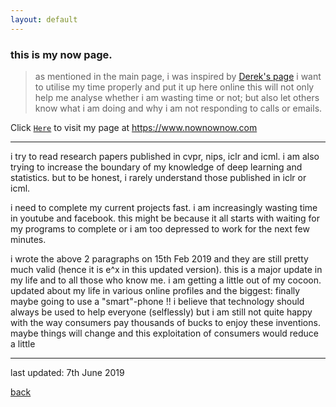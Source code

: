 ```yaml
---
layout: default
---
```


### this is my now page.
> as mentioned in the main page, i was inspired by [Derek's page](https://sivers.org/nowff)
> i want to utilise my time properly and put it up here online
> this will not only help me analyse whether i am wasting time or not; but also let others know what i am doing and why i am not responding to calls or emails.

Click [`Here`](https://nownownow.com/p/UG7K) to visit my page at https://www.nownownow.com

***

i try to read research papers published in cvpr, nips, iclr and icml. i am also trying to increase the boundary of my knowledge of deep learning and statistics. but to be honest, i rarely understand those published in iclr or icml.

i need to complete my current projects fast. i am increasingly wasting time in youtube and facebook. this might be because it all starts with waiting for my programs to complete or i am too depressed to work for the next few minutes.

i wrote the above 2 paragraphs on 15th Feb 2019 and they are still pretty much valid (hence it is e^x in this updated version). this is a major update in my life and to all those who know me. i am getting a little out of my cocoon. updated about my life in various online profiles and the biggest: finally maybe going to use a "smart"-phone !! i believe that technology should always be used to help everyone (selflessly) but i am still not quite happy with the way consumers pay thousands of bucks to enjoy these inventions. maybe things will change and this exploitation of consumers would reduce a little

***
last updated: 7th June 2019

[back](./)
